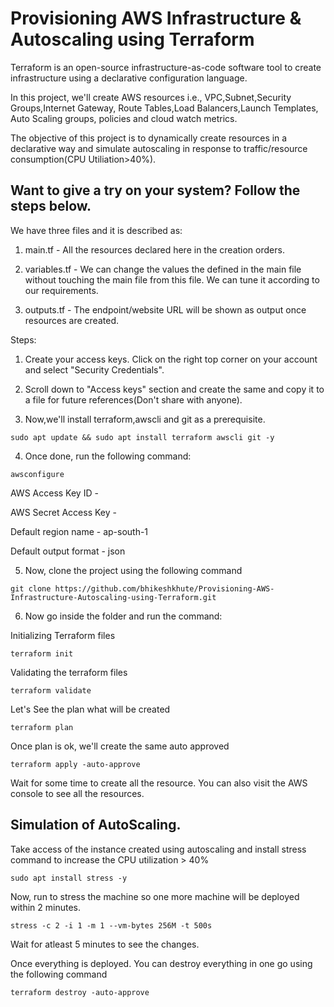 # Provisioning AWS Infrastructure & Autoscaling using Terraform 

Terraform is an open-source infrastructure-as-code software tool to create infrastructure using a declarative configuration language. 

In this project, we'll create AWS resources i.e., VPC,Subnet,Security Groups,Internet Gateway, Route Tables,Load Balancers,Launch Templates, Auto Scaling groups, policies and cloud watch metrics. 

The objective of this project is to dynamically create resources in a declarative way and simulate autoscaling in response to traffic/resource consumption(CPU Utiliation>40%).

## Want to give a try on your system? Follow the steps below.

We have three files and it is described as:
1. main.tf - All the resources declared here in the creation orders.

2. variables.tf - We can change the values the defined in the main file without touching the main file from this file. We can tune it according to our requirements.

3. outputs.tf - The endpoint/website URL will be shown as output once resources are created.

Steps:

1. Create your access keys. Click on the right top corner on your account and select "Security Credentials".

2. Scroll down to "Access keys" section and create the same and copy it to a file for future references(Don't share with anyone).

3. Now,we'll install terraform,awscli and git as a prerequisite. 

  ```
  sudo apt update && sudo apt install terraform awscli git -y 
  ```
4. Once done, run the following command:

  ``` 
  awsconfigure 
  ```
  AWS Access Key ID - <paste your access key which was copied earlier>
  
  AWS Secret Access Key - <paste your secret key>
  
  Default region name - ap-south-1
  
  Default output format - json

5. Now, clone the project using the following command 

  ``` 
  git clone https://github.com/bhikeshkhute/Provisioning-AWS-Infrastructure-Autoscaling-using-Terraform.git
  ```
  
6. Now go inside the folder and run the command:

Initializing Terraform files
  ```
  terraform init
  ```

Validating the terraform files
  ```
  terraform validate 
  ```
  
Let's See the plan what will be created
  ```
  terraform plan
  ```

Once plan is ok, we'll create the same auto approved
  ``` 
  terraform apply -auto-approve 
  ```

Wait for some time to create all the resource. You can also visit the AWS console to see all the resources. 

## Simulation of AutoScaling. 

Take access of the instance created using autoscaling and install stress command to increase the CPU utilization > 40%

```
sudo apt install stress -y
```

Now, run to stress the machine so one more machine will be deployed within 2 minutes.
```
stress -c 2 -i 1 -m 1 --vm-bytes 256M -t 500s
```
Wait for atleast 5 minutes to see the changes. 

Once everything is deployed. You can destroy everything in one go using the following command

```
terraform destroy -auto-approve
```
